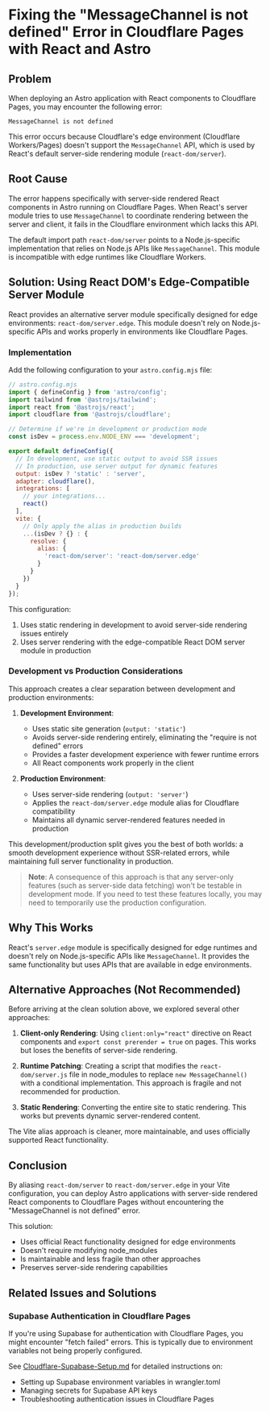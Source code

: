 # Fixing the "MessageChannel is not defined" Error in Cloudflare Pages with React and Astro

## Problem

When deploying an Astro application with React components to Cloudflare Pages, you may encounter the following error:

```
MessageChannel is not defined
```

This error occurs because Cloudflare's edge environment (Cloudflare Workers/Pages) doesn't support the `MessageChannel` API, which is used by React's default server-side rendering module (`react-dom/server`).

## Root Cause

The error happens specifically with server-side rendered React components in Astro running on Cloudflare Pages. When React's server module tries to use `MessageChannel` to coordinate rendering between the server and client, it fails in the Cloudflare environment which lacks this API.

The default import path `react-dom/server` points to a Node.js-specific implementation that relies on Node.js APIs like `MessageChannel`. This module is incompatible with edge runtimes like Cloudflare Workers.

## Solution: Using React DOM's Edge-Compatible Server Module

React provides an alternative server module specifically designed for edge environments: `react-dom/server.edge`. This module doesn't rely on Node.js-specific APIs and works properly in environments like Cloudflare Pages.

### Implementation

Add the following configuration to your `astro.config.mjs` file:

```js
// astro.config.mjs
import { defineConfig } from 'astro/config';
import tailwind from '@astrojs/tailwind';
import react from '@astrojs/react';
import cloudflare from '@astrojs/cloudflare';

// Determine if we're in development or production mode
const isDev = process.env.NODE_ENV === 'development';

export default defineConfig({
  // In development, use static output to avoid SSR issues
  // In production, use server output for dynamic features
  output: isDev ? 'static' : 'server',
  adapter: cloudflare(),
  integrations: [
    // your integrations...
    react()
  ],
  vite: {
    // Only apply the alias in production builds
    ...(isDev ? {} : {
      resolve: {
        alias: {
          'react-dom/server': 'react-dom/server.edge'
        }
      }
    })
  }
});
```

This configuration:
1. Uses static rendering in development to avoid server-side rendering issues entirely
2. Uses server rendering with the edge-compatible React DOM server module in production

### Development vs Production Considerations

This approach creates a clear separation between development and production environments:

1. **Development Environment**:
   - Uses static site generation (`output: 'static'`)
   - Avoids server-side rendering entirely, eliminating the "require is not defined" errors
   - Provides a faster development experience with fewer runtime errors
   - All React components work properly in the client

2. **Production Environment**:
   - Uses server-side rendering (`output: 'server'`)
   - Applies the `react-dom/server.edge` module alias for Cloudflare compatibility
   - Maintains all dynamic server-rendered features needed in production

This development/production split gives you the best of both worlds: a smooth development experience without SSR-related errors, while maintaining full server functionality in production.

> **Note**: A consequence of this approach is that any server-only features (such as server-side data fetching) won't be testable in development mode. If you need to test these features locally, you may need to temporarily use the production configuration.

## Why This Works

React's `server.edge` module is specifically designed for edge runtimes and doesn't rely on Node.js-specific APIs like `MessageChannel`. It provides the same functionality but uses APIs that are available in edge environments.

## Alternative Approaches (Not Recommended)

Before arriving at the clean solution above, we explored several other approaches:

1. **Client-only Rendering**: Using `client:only="react"` directive on React components and `export const prerender = true` on pages. This works but loses the benefits of server-side rendering.

2. **Runtime Patching**: Creating a script that modifies the `react-dom/server.js` file in node_modules to replace `new MessageChannel()` with a conditional implementation. This approach is fragile and not recommended for production.

3. **Static Rendering**: Converting the entire site to static rendering. This works but prevents dynamic server-rendered content.

The Vite alias approach is cleaner, more maintainable, and uses officially supported React functionality.

## Conclusion

By aliasing `react-dom/server` to `react-dom/server.edge` in your Vite configuration, you can deploy Astro applications with server-side rendered React components to Cloudflare Pages without encountering the "MessageChannel is not defined" error.

This solution:
- Uses official React functionality designed for edge environments
- Doesn't require modifying node_modules
- Is maintainable and less fragile than other approaches
- Preserves server-side rendering capabilities

## Related Issues and Solutions

### Supabase Authentication in Cloudflare Pages

If you're using Supabase for authentication with Cloudflare Pages, you might encounter "fetch failed" errors. This is typically due to environment variables not being properly configured.

See [Cloudflare-Supabase-Setup.md](./Cloudflare-Supabase-Setup.md) for detailed instructions on:
- Setting up Supabase environment variables in wrangler.toml
- Managing secrets for Supabase API keys
- Troubleshooting authentication issues in Cloudflare Pages 